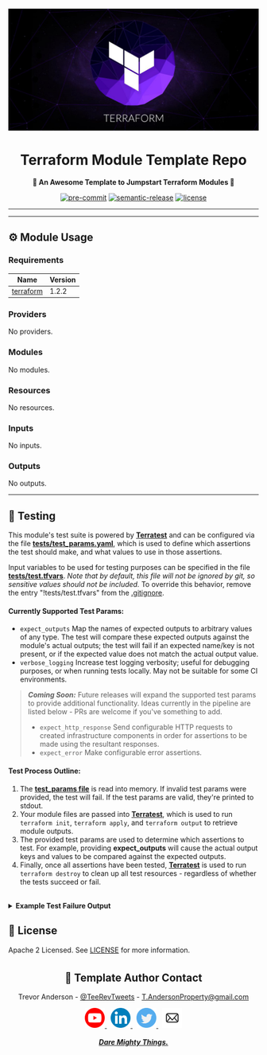 <br>
<div align="center">

  <!-- PROJECT LOGO -->

  <a href="https://registry.terraform.io/">
    <img alt="Terraform" src="https://github.com/Nerdware-LLC/.github/blob/main/org_assets/terraform_banner.png" width="600px" />
  </a>

  <!-- PROJECT NAME/HEADER -->

  <h1>Terraform Module Template Repo</h1>

  <!-- PROJECT TAGLINE -->

**🚀 An Awesome Template to Jumpstart Terraform Modules 🚀**

  <!-- PROJECT SHIELDS -->

[![pre-commit][pre-commit-shield]](https://github.com/pre-commit/pre-commit)
[![semantic-release][semantic-shield]](https://github.com/semantic-release/semantic-release)
[![license][license-shield]](/LICENSE)

</div>

---

<!-- BEGINNING OF PRE-COMMIT-TERRAFORM DOCS HOOK -->
<!-- prettier-ignore-start -->

---

## ⚙️ Module Usage

### Requirements

| Name | Version |
|------|---------|
| <a name="requirement_terraform"></a> [terraform](#requirement\_terraform) | 1.2.2 |

### Providers

No providers.

### Modules

No modules.

### Resources

No resources.

### Inputs

No inputs.

### Outputs

No outputs.

---

<!-- prettier-ignore-end -->

<!-- END OF PRE-COMMIT-TERRAFORM DOCS HOOK -->

## 🧪 Testing

This module's test suite is powered by [**Terratest**][terratest-url] and can be configured via the file [**tests/test_params.yaml**][test-params-file], which is used to define which assertions the test should make, and what values to use in those assertions.

Input variables to be used for testing purposes can be specified in the file [**tests/test.tfvars**](/tests/test.tfvars). _Note that by default, this file will not be ignored by git, so sensitive values should not be included._ To override this behavior, remove the entry "!tests/test.tfvars" from the [.gitignore](/.gitignore).

#### **Currently Supported Test Params:**

- `expect_outputs` Map the names of expected outputs to arbitrary values of any type. The test will compare these expected outputs against the module's actual outputs; the test will fail if an expected name/key is not present, or if the expected value does not match the actual output value.
- `verbose_logging` Increase test logging verbosity; useful for debugging purposes, or when running tests locally. May not be suitable for some CI environments.

> **_Coming Soon:_** Future releases will expand the supported test params to provide additional functionality. Ideas currently in the pipeline are listed below - PRs are welcome if you've something to add.
>
> - `expect_http_response` Send configurable HTTP requests to created infrastructure components in order for assertions to be made using the resultant responses.
> - `expect_error` Make configurable error assertions.

#### **Test Process Outline:**

1. The [**test_params file**][test-params-file] is read into memory. If invalid test params were provided, the test will fail. If the test params are valid, they're printed to stdout.
2. Your module files are passed into [**Terratest**][terratest-url], which is used to run `terraform init`, `terraform apply`, and `terraform output` to retrieve module outputs.
3. The provided test params are used to determine which assertions to test. For example, providing **expect_outputs** will cause the actual output keys and values to be compared against the expected outputs.
4. Finally, once all assertions have been tested, [**Terratest**][terratest-url] is used to run `terraform destroy` to clean up all test resources - regardless of whether the tests succeed or fail.

<br>
<details>
  <summary><b>Example Test Failure Output</b></summary><br>

If a test fails, the output will look something like the example below. Note: if verbose_logging is not enabled, the first four lines would be omitted.

```shell
TestTerraformModule 2022-06-14T12:35:17-04:00 module_unit_test.go:98:

        [TEST] EXPECTED OUTPUT: foo_string_key = foo_string_value        ACTUAL: foo_string_value_NOPE

module_unit_test.go:91:
                Error Trace:    module_unit_test.go:91
                Error:          Not equal:
                                expected: "foo_string_value"
                                actual  : "foo_string_value_NOPE"

                                Diff:
                                --- Expected
                                +++ Actual
                                @@ -1 +1 @@
                                -foo_string_value
                                +foo_string_value_NOPE
                Test:           TestTerraformModule
```

</details>

## 📝 License

Apache 2 Licensed. See [LICENSE](/LICENSE) for more information.

<div align="center" style="margin-top:35px;">

## 💬 Template Author Contact

Trevor Anderson - [@TeeRevTweets](https://twitter.com/teerevtweets) - [T.AndersonProperty@gmail.com](mailto:T.AndersonProperty@gmail.com)

  <a href="https://www.youtube.com/channel/UCguSCK_j1obMVXvv-DUS3ng">
    <img src="https://github.com/trevor-anderson/trevor-anderson/blob/main/assets/YouTube_icon_circle.svg" height="40" />
  </a>
  &nbsp;
  <a href="https://www.linkedin.com/in/trevor-anderson-3a3b0392/">
    <img src="https://github.com/trevor-anderson/trevor-anderson/blob/main/assets/LinkedIn_icon_circle.svg" height="40" />
  </a>
  &nbsp;
  <a href="https://twitter.com/TeeRevTweets">
    <img src="https://github.com/trevor-anderson/trevor-anderson/blob/main/assets/Twitter_icon_circle.svg" height="40" />
  </a>
  &nbsp;
  <a href="mailto:T.AndersonProperty@gmail.com">
    <img src="https://github.com/trevor-anderson/trevor-anderson/blob/main/assets/email_icon_circle.svg" height="40" />
  </a>
  <br><br>

  <a href="https://daremightythings.co/">
    <strong><i>Dare Mighty Things.</i></strong>
  </a>

</div>

<!-- LINKS -->

[pre-commit-shield]: https://img.shields.io/badge/pre--commit-33A532.svg?logo=pre-commit&logoColor=F8B424&labelColor=gray
[semantic-shield]: https://img.shields.io/badge/%20%20%F0%9F%93%A6%F0%9F%9A%80-semantic--release-E10079.svg
[semantic-gh-action-url]: https://github.com/cycjimmy/semantic-release-action
[license-shield]: https://img.shields.io/badge/license-Apache_2.0-000080.svg?labelColor=gray
[terratest-url]: https://terratest.gruntwork.io/docs/
[test-params-file]: /tests/test_params.yaml
